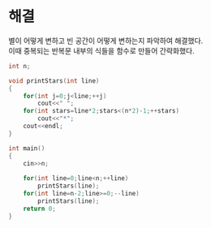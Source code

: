# 해결 
별이 어떻게 변하고 빈 공간이 어떻게 변하는지 파악하여 해결했다.  
이때 중복되는 반복문 내부의 식들을 함수로 만들어 간략화했다.
```c++
int n;

void printStars(int line)
{
    for(int j=0;j<line;++j)
        cout<<" ";
    for(int stars=line*2;stars<(n*2)-1;++stars)
        cout<<"*";
    cout<<endl;
}

int main()
{
    cin>>n;
    
    for(int line=0;line<n;++line)
        printStars(line);
    for(int line=n-2;line>=0;--line)
        printStars(line);
    return 0;
}
```
